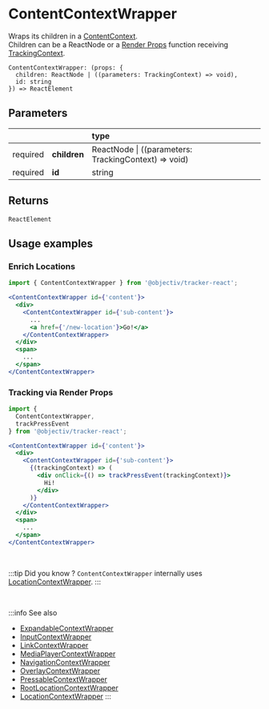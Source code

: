 # ContentContextWrapper

Wraps its children in a [ContentContext](/taxonomy/reference/location-contexts/ContentContext.md).  
Children can be a ReactNode or a [Render Props](https://reactjs.org/docs/render-props.html#using-props-other-than-render) function receiving [TrackingContext](/tracking/react/api-reference/providers/TrackingContext.md).   

```tsx
ContentContextWrapper: (props: { 
  children: ReactNode | ((parameters: TrackingContext) => void), 
  id: string
}) => ReactElement
```

## Parameters
|          |              | type                                                     |
|:--------:|:-------------|:---------------------------------------------------------|
| required | **children** | ReactNode &vert; ((parameters: TrackingContext) => void) |
| required | **id**       | string                                                   |

## Returns
`ReactElement`

## Usage examples


### Enrich Locations
```jsx
import { ContentContextWrapper } from '@objectiv/tracker-react';
```

```jsx
<ContentContextWrapper id={'content'}>
  <div>
    <ContentContextWrapper id={'sub-content'}>
      ...
      <a href={'/new-location'}>Go!</a>
    </ContentContextWrapper>
  </div>
  <span>
    ...
  </span>
</ContentContextWrapper>
```

### Tracking via Render Props
```jsx
import { 
  ContentContextWrapper, 
  trackPressEvent
} from '@objectiv/tracker-react';
```

```jsx
<ContentContextWrapper id={'content'}>
  <div>
    <ContentContextWrapper id={'sub-content'}>
      {(trackingContext) => (
        <div onClick={() => trackPressEvent(trackingContext)}>
          Hi!
        </div>
      )}
    </ContentContextWrapper>
  </div>
  <span>
    ...
  </span>
</ContentContextWrapper>
```


<br />

:::tip Did you know ?
`ContentContextWrapper` internally uses [LocationContextWrapper](/tracking/react/api-reference/locationWrappers/LocationContextWrapper.md).
:::

<br />

:::info See also
- [ExpandableContextWrapper](/tracking/react/api-reference/locationWrappers/ExpandableContextWrapper.md)
- [InputContextWrapper](/tracking/react/api-reference/locationWrappers/InputContextWrapper.md)
- [LinkContextWrapper](/tracking/react/api-reference/locationWrappers/LinkContextWrapper.md)
- [MediaPlayerContextWrapper](/tracking/react/api-reference/locationWrappers/MediaPlayerContextWrapper.md)
- [NavigationContextWrapper](/tracking/react/api-reference/locationWrappers/NavigationContextWrapper.md)
- [OverlayContextWrapper](/tracking/react/api-reference/locationWrappers/OverlayContextWrapper.md)
- [PressableContextWrapper](/tracking/react/api-reference/locationWrappers/PressableContextWrapper.md)
- [RootLocationContextWrapper](/tracking/react/api-reference/locationWrappers/RootLocationContextWrapper.md)
- [LocationContextWrapper](/tracking/react/api-reference/locationWrappers/LocationContextWrapper.md)
:::
